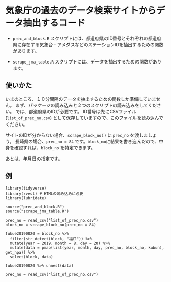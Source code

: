 # 気象庁の過去のデータ検索サイトからデータ抽出するコード

* `prec_and_block.R` スクリプトには、都道府県のID番号とそれぞれの都道府県に存在する気象台・アメダスなどのステーションIDを抽出するための関数があります。

* `scrape_jma_table.R` スクリプトには、データを抽出するための関数があります。

## 使いかた

いまのところ、１０分間隔のデータを抽出するための関数しか準備していません。
まず、パッケージの読み込みと２つのスクリプトの読み込みをしてください。
では、都道府県のIDが必要です。
ID番号は先にCSVファイル (`list_of_prec_no.csv`) として保存していますので、このファイルを読み込んでください。

サイトのIDが分からない場合、`scrape_block_no()` に `prec_no` を渡しましょう。
長崎県の場合、`prec_no = 84` です。`block_no`に結果を書き込んだので、中身を確認すれば、`block_no` を特定できます。

あとは、年月日の指定です。

## 例
```
library(tidyverse) 
library(rvest) # HTMLの読み込みに必要
library(lubridate)

source("prec_and_block.R")
source("scrape_jma_table.R")

prec_no = read_csv("list_of_prec_no.csv")
block_no = scrape_block_no(prec_no = 84)

fukue20190820 = block_no %>%
  filter(str_detect(block, "福江")) %>%
  mutate(year = 2019, month = 8, day = 20) %>%
  mutate(data = pmap(list(year, month, day, prec_no, block_no, kubun), get_hpa)) %>%
  select(block, data)

fukue20190820 %>% unnest(data)
```

`prec_no = read_csv("list_of_prec_no.csv")`
